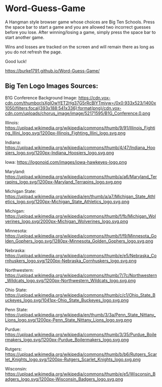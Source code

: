 # Word-Guess-Game
A Hangman style browser game whose choices are Big Ten Schools.  Press the space bar to start a game and you are allowed two incorrect guesses before you lose.  After winning/losing a game, simply press the space bar to start another game.

Wins and losses are tracked on the screen and will remain there as long as you do not refresh the page.

Good luck!

https://burke1791.github.io/Word-Guess-Game/

## Big Ten Logo Images Sources:

B1G Conference Background Image: https://cdn.vox-cdn.com/thumbor/sXgIOwYET2Hg37G5rRcBlYTmiyw=/0x0:933x523/1400x1050/filters:focal(393x188:541x336):format(png)/cdn.vox-cdn.com/uploads/chorus_image/image/52171595/B1G_Conference.0.png

Illinois: https://upload.wikimedia.org/wikipedia/commons/thumb/9/91/Illinois_Fighting_Illini_logo.svg/1200px-Illinois_Fighting_Illini_logo.svg.png

Indiana: https://upload.wikimedia.org/wikipedia/commons/thumb/4/47/Indiana_Hoosiers_logo.svg/1200px-Indiana_Hoosiers_logo.svg.png

Iowa: https://logonoid.com/images/iowa-hawkeyes-logo.png

Maryland: https://upload.wikimedia.org/wikipedia/commons/thumb/a/a6/Maryland_Terrapins_logo.svg/1200px-Maryland_Terrapins_logo.svg.png

Michigan State: https://upload.wikimedia.org/wikipedia/en/thumb/a/a7/Michigan_State_Athletics_logo.svg/1200px-Michigan_State_Athletics_logo.svg.png

Michigan: https://upload.wikimedia.org/wikipedia/commons/thumb/f/fb/Michigan_Wolverines_logo.svg/2000px-Michigan_Wolverines_logo.svg.png

Minnesota: https://upload.wikimedia.org/wikipedia/commons/thumb/f/f9/Minnesota_Golden_Gophers_logo.svg/1280px-Minnesota_Golden_Gophers_logo.svg.png

Nebraska: https://upload.wikimedia.org/wikipedia/commons/thumb/e/e5/Nebraska_Cornhuskers_logo.svg/1200px-Nebraska_Cornhuskers_logo.svg.png

Northwestern: https://upload.wikimedia.org/wikipedia/commons/thumb/7/7c/Northwestern_Wildcats_logo.svg/1200px-Northwestern_Wildcats_logo.svg.png

Ohio State: https://upload.wikimedia.org/wikipedia/commons/thumb/c/c1/Ohio_State_Buckeyes_logo.svg/1041px-Ohio_State_Buckeyes_logo.svg.png

Penn State: https://upload.wikimedia.org/wikipedia/en/thumb/3/3a/Penn_State_Nittany_Lions_logo.svg/1200px-Penn_State_Nittany_Lions_logo.svg.png

Purdue: https://upload.wikimedia.org/wikipedia/commons/thumb/3/35/Purdue_Boilermakers_logo.svg/1200px-Purdue_Boilermakers_logo.svg.png

Rutgers: https://upload.wikimedia.org/wikipedia/commons/thumb/b/b6/Rutgers_Scarlet_Knights_logo.svg/1200px-Rutgers_Scarlet_Knights_logo.svg.png

Wisconsin: https://upload.wikimedia.org/wikipedia/commons/thumb/e/e5/Wisconsin_Badgers_logo.svg/1200px-Wisconsin_Badgers_logo.svg.png